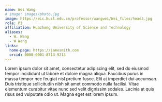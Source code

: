 ```yaml
---
name: Wei Wang
# image: images/photo.jpg
image: https://eic.hust.edu.cn/professor/wangwei/Wei_files/head3.jpg
role: PI
affiliation: Huazhong University of Science and Technology
aliases:
  - W. Wang
  - W Wang
links:
  home-page: https://janesmith.com
  orcid: 0000-0001-8713-9213
---
```


Lorem ipsum dolor sit amet, consectetur adipiscing elit, sed do eiusmod tempor incididunt ut labore et dolore magna aliqua.
Faucibus purus in massa tempor nec feugiat nisl pretium fusce.
Elit at imperdiet dui accumsan.
Duis tristique sollicitudin nibh sit amet commodo nulla facilisi.
Vitae elementum curabitur vitae nunc sed velit dignissim sodales.
Lacinia at quis risus sed vulputate odio ut.
Magna eget est lorem ipsum.
